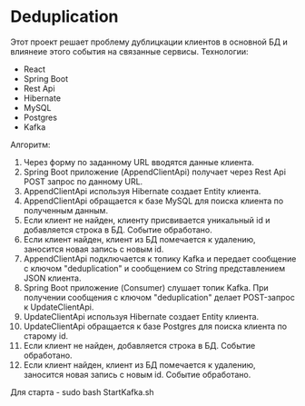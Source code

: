 # Deduplication

Этот проект решает проблему дублицкации клиентов в основной БД и влиянеие этого события на связанные сервисы.
Технологии:
 - React
 - Spring Boot
 - Rest Api
 - Hibernate
 - MySQL
 - Postgres
 - Kafka

Алгоритм:
1) Через форму по заданному URL вводятся данные клиента.
2) Spring Boot приложение (AppendClientApi) получает через Rest Api POST запрос по данному URL.
3) AppendClientApi используя Hibernate создает Entity клиента.
4) AppendClientApi обращается к базе MySQL для поиска клиента по полученным данным.
5) Если клиент не найден, клиенту присвивается уникальный id и добавляется строка в БД. Событие обработано.
6) Если клиент найден, клиент из БД помечается к удалению, заносится новая запись с новым id. 
7) AppendClientApi подключается к топику Kafka и передает сообщение с ключом "deduplication" и сообщением со String представлением JSON клиента.
8) Spring Boot приложение (Consumer) слушает топик Kafka. При получении сообщения с ключом "deduplication" делает POST-запрос к UpdateClientApi.
9) UpdateClientApi используя Hibernate создает Entity клиента.
10) UpdateClientApi обращается к базе Postgres для поиска клиента по старому id.
11) Если клиент не найден, добавляется строка в БД. Событие обработано.
12) Если клиент найден, клиент из БД помечается к удалению, заносится новая запись с новым id. Событие обработано.

Для старта - sudo bash StartKafka.sh
